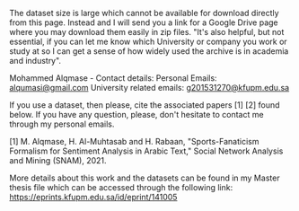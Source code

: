 ﻿The dataset size is large which cannot be available for download directly from this page. Instead and I will send you a link for a Google Drive page where you may download them easily in zip files. "It's also helpful, but not essential, if you can let me know which University or company you work or study at so I can get a sense of how widely used the archive is in academia and industry".

Mohammed Alqmase - Contact details:
Personal Emails: alqumasi@gmail.com
University related emails: g201531270@kfupm.edu.sa

If you use a dataset, then please, cite the associated papers [1] [2] found below. If you have any question, please, don't hesitate to contact me through my personal emails.


[1] M. Alqmase, H. Al-Muhtasab and H. Rabaan, "Sports-Fanaticism Formalism for Sentiment Analysis in Arabic Text," Social Network Analysis and Mining (SNAM), 2021. 

More details about this work and the datasets can be found in my Master thesis file which can be accessed through the following link:
https://eprints.kfupm.edu.sa/id/eprint/141005




